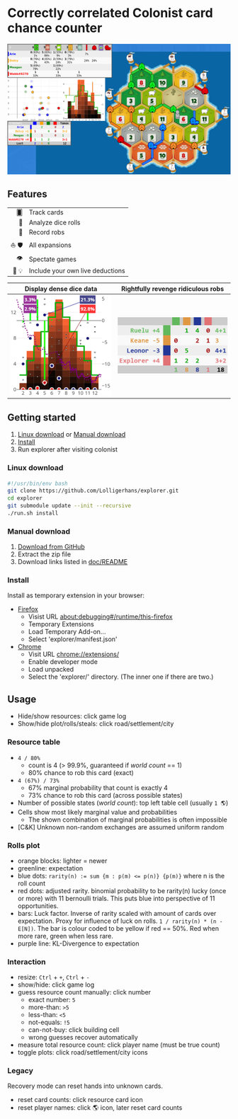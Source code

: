# Correctly correlated Colonist card chance counter

![Outdated Screenshot](assets/screenshot.png?raw=true)

## Features

|||
|-:|:-|
| 🂠 | Track cards |
| 🎲 | Analyze dice rolls |
| 🥷 | Record robs |
| ⛵ 🛡 | All expansions |
| 👁 | Spectate games |
| 👤 💡 | Include your own live deductions |

| Display dense dice data | Rightfully revenge ridiculous robs |
|:-------------------------:|:-------------------------:|
| ![rolls plot](assets/rolls.png?raw=true) |  ![robs table](assets/robs.png?raw=true) |

## Getting started

1. [Linux download](#linux-download) or [Manual download](#manual-download)
2. [Install](#install)
3. Run explorer after visiting colonist

### Linux download

```bash
#!/usr/bin/env bash
git clone https://github.com/Lolligerhans/explorer.git
cd explorer
git submodule update --init --recursive
./run.sh install
```

### Manual download

1. [Download from GitHub](https://github.com/Lolligerhans/explorer/tags)
2. Extract the zip file
3. Download links listed in [doc/README](doc/README)

### Install

Install as temporary extension in your browser:

- [Firefox](https://extensionworkshop.com/documentation/develop/temporary-installation-in-firefox/)
  - Visist URL [about:debugging#/runtime/this-firefox](about:debugging#/runtime/this-firefox)
  - Temporary Extensions
  - Load Temporary Add-on...
  - Select 'explorer/manifest.json'
- [Chrome](https://www.cnet.com/tech/services-and-software/how-to-install-chrome-extensions-manually/)
  - Visit URL [chrome://extensions/](chrome://extensions/)
  - Enable developer mode
  - Load unpacked
  - Select the 'explorer/' directory. (The inner one if there are two.)

## Usage

- Hide/show resources: click game log
- Show/hide plot/rolls/steals: click road/settlement/city

### Resource table

- `4 / 80%`
  - count is 4 (> 99.9%, guaranteed if _world count_ == 1)
  - 80% chance to rob this card (exact)
- `4 (67%) / 73%`
  - 67% marginal probability that count is exactly 4
  - 73% chance to rob this card (across possible states)
- Number of possible states (_world count_): top left table cell (usually `1 🌎`)
- Cells show most likely marginal value and probabilities
  - The shown combination of marginal probabilities is often impossible
- [C&K] Unknown non-random exchanges are assumed uniform random

### Rolls plot

- orange blocks: lighter = newer
- greenline: expectation
- blue dots: `rarity(n) := sum {m : p(m) <= p(n)} {p(m)}` where n is the roll count
- red dots: adjusted rarity. binomial probability to be rarity(n) lucky (once or
more) with 11 bernoulli trials. This puts blue into perspective of 11
opportunities.
- bars: Luck factor. Inverse of rarity scaled with amount of cards over
expectation. Proxy for influence of luck on rolls. `1 / rarity(n) * (n - E[N])`.
The bar is colour coded to be yellow if red == 50%. Red when more rare, green
when less rare.
- purple line: KL-Divergence to expectation

### Interaction

- resize: `Ctrl` + `+`, `Ctrl` + `-`
- show/hide: click game log
- guess resource count manually: click number
  - exact number: `5`
  - more-than: `>5`
  - less-than: `<5`
  - not-equals: `!5`
  - can-not-buy: click building cell
  - wrong guesses recover automatically
- measure total resource count: click player name (must be true count)
- toggle plots: click road/settlement/city icons

### Legacy

Recovery mode can reset hands into unknown cards.

- reset card counts: click resource card icon
- reset player names: click 🌎 icon, later reset card counts
